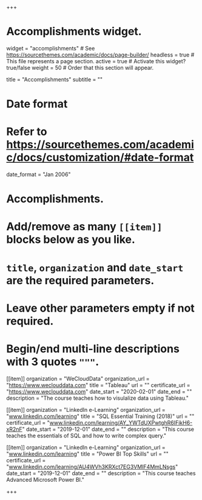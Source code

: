 +++
# Accomplishments widget.
widget = "accomplishments"  # See https://sourcethemes.com/academic/docs/page-builder/
headless = true  # This file represents a page section.
active = true  # Activate this widget? true/false
weight = 50  # Order that this section will appear.

title = "Accomplish&shy;ments"
subtitle = ""

# Date format
#   Refer to https://sourcethemes.com/academic/docs/customization/#date-format
date_format = "Jan 2006"

# Accomplishments.
#   Add/remove as many `[[item]]` blocks below as you like.
#   `title`, `organization` and `date_start` are the required parameters.
#   Leave other parameters empty if not required.
#   Begin/end multi-line descriptions with 3 quotes `"""`.

[[item]]
  organization = "WeCloudData"
  organization_url = "https://www.weclouddata.com"
  title = "Tableau"
  url = ""
  certificate_url = "https://www.weclouddata.com"
  date_start = "2020-02-01"
  date_end = ""
  description = "The course teaches how to visulalize data using Tableau."

[[item]]
  organization = "LinkedIn e-Learning"
  organization_url = "www.linkedin.com/learning"
  title = "SQL Essential Training (2018)"
  url = ""
  certificate_url = "www.linkedin.com/learning/AY_YWTdUXPwtghR6IFikH6-xR2nF"
  date_start = "2019-12-01"
  date_end = ""
  description = "This course teaches the essentials of SQL and how to write complex query."
  
[[item]]
  organization = "LinkedIn e-Learning"
  organization_url = "www.linkedin.com/learning"
  title = "Power BI Top Skills"
  url = ""
  certificate_url = "www.linkedin.com/learning/AU4WVh3KRXct7EG3VMIF4MmLNsgs"
  date_start = "2019-12-01"
  date_end = ""
  description = "This course teaches Advanced Microsoft Power BI."

+++

